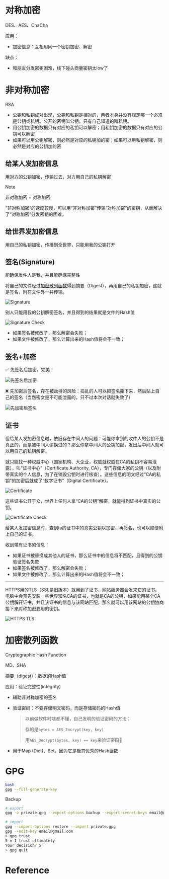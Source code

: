# 对称加密

DES、AES、ChaCha

应用：

- 加密信息：互相用同一个密钥加密、解密

缺点：

- 和朋友分发密钥困难，线下碰头商量密钥太low了

# 非对称加密

RSA

- 公钥和私钥成对出现，公钥和私钥是相对的，两者本身并没有规定哪一个必须是公钥或私钥。公开的密钥叫公钥，只有自己知道的叫私钥。
- 用公钥加密的数据只有对应的私钥可以解密；用私钥加密的数据只有对应的公钥可以解密
- 如果可以用公钥解密，则必然是对应的私钥加的密；如果可以用私钥解密，则必然是对应的公钥加的密

## 给某人发加密信息

用对方的公钥加密，传输过去，对方用自己的私钥解密

> [!NOTE]
>
> 非对称加密 + 对称加密
>
> “非对称加密”的速度较慢，可以用“非对称加密”传输“对称加密”的密钥，从而解决了“对称加密”分发密钥的困难。

## 给世界发加密信息

用自己的私钥加密，传播到全世界，只能用我的公钥打开

## 签名(Signature)

能确保发件人是我，并且能确保完整性

将自己的文件经过[加密散列函数](#加密散列函数)得到摘要（Digest），再用自己的私钥加密，这就是签名，附在文件外一并传输。



![Signature](<./img/Signature.jpg>)

别人只能用我的公钥解密签名，并且得到的结果就是文件的Hash值

![Signature Check](<./img/Signature Check.jpg>)

- 如果签名被修改了，那么解密会失败；
- 如果文件被修改了，那么计算出来的Hash值将会不一致；

## 签名+加密

✅ 先签名后加密，完美！

![先签名后加密](<./img/先签名后加密.png>)

❌ 先加密后签名，存在被劫持的风险：捣乱的人可以把签名撕下来，然后贴上自己的签名（当然密文是不可能泄露的，只不过本次对话就失效了）

![先加密后签名](<./img/先加密后签名.png>)

## 证书

但给某人发加密信息时，依旧存在中间人的问题：可能你拿到的收件人的公钥不是真正的，而是被中间人偷换过的？那么你拿中间人的公钥加密，发出后中间人就可以用自己的私钥解密。

就只能找一种权威中心（国家机构、大企业，权威就权威在CA的私钥不容易泄露），叫“证书中心”（Certificate Authority, CA），专门存储大家的公钥（以及附带真实的个人信息，为了在销毁公钥时进行核查）。这些信息的明文经过“CA的私钥”的加密后就成了“数字证书”（Digital Certificate）。

![Certificate](<./img/Certificate.jpg>)

这些证书公开于众，世界上任何人拿“CA的公钥”解密，就能得到证书中真实的公钥。

![Certificate Check](<./img/Certificate Check.jpg>)

给某人发加密信息时，查到ta的证书中的真实公钥以加密，再签名，也可以顺便附上自己的证书。

收到带有证书的信息：

- 如果证书被替换成其他人的证书，那么证书中的信息将不匹配，且得到的公钥验证签名失败
- 如果签名被修改了，那么解密会失败；
- 如果文件被修改了，那么计算出来的Hash值将会不一致；

---

HTTPS用的TLS（SSL是旧版本）就用到了证书，网站服务器会发来它的证书。电脑中会预先安装一些世界知名CA的证书，也就是CA的公钥，如果能用某个CA公钥解开证书，并且该证书的信息与该网站匹配，那么就可以用该网站的公钥协商接下来对称加密要用的密钥。

![HTTPS TLS](<./img/HTTPS TLS.jpg>)

# 加密散列函数

Cryptographic Hash Function

MD、SHA

摘要（digest）：数据的Hash值

应用：验证完整性(integrity)

- 辅助非对称加密的签名

- 验证密码：不要存储明文密码，而是存储密码的Hash值

  > 以前做软件时啥都不懂，自己发明的验证密码的方法：
  >
  > 存的是`bytes = AES_Encrypt(key, key)`
  >
  > 用`AES_Decrypt(bytes, key) == key`来验证密码🤣

- 用于Map (Dict)、Set，因为它是极其优秀的Hash函数

# GPG

```bash
bash
gpg --full-generate-key
```

Backup

```bash
# export
gpg -o private.gpg --export-options backup --export-secret-keys email@gmail.com

# import
gpg --import-options restore --import private.gpg
gpg --edit-key email@gmail.com
> gpg trust
5 = I trust ultimately
Your decision? 5
> gpg quit
```

# Reference

[1]: https://blog.csdn.net/u014419512/article/details/84600463	"数字签名与数字证书技术简介"

